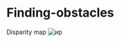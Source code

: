 # Finding-obstacles 
Disparity map
![ир](https://user-images.githubusercontent.com/77747128/197164580-4ec0369c-5665-4ffd-a500-049baa453ee0.jpg)
